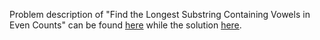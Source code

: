 Problem description of "Find the Longest Substring Containing Vowels in Even Counts" can be found [here](https://leetcode.com/problems/find-the-longest-substring-containing-vowels-in-even-counts/)  while the solution [here](https://github.com/aurimas13/Solutions-To-Problems/blob/main/LeetCode/Python%20Solutions/Find%20The%20Longest-Substring-Containing%20Vowels-In-Even%20Counts/find.py).
